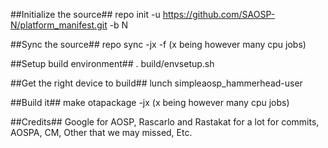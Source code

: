 ##Initialize the source##
repo init -u https://github.com/SAOSP-N/platform_manifest.git -b N

##Sync the source##
repo sync -jx -f (x being however many cpu jobs)

##Setup build environment##
. build/envsetup.sh

##Get the right device to build##
lunch simpleaosp_hammerhead-user

##Build it##
make otapackage -jx (x being however many cpu jobs)

##Credits##
Google for AOSP, Rascarlo and Rastakat for a lot for commits, AOSPA, CM, Other that we may missed, Etc.

